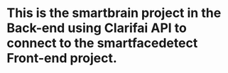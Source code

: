 # This is the smartbrain project in the Back-end using Clarifai API to connect to the smartfacedetect Front-end project.
